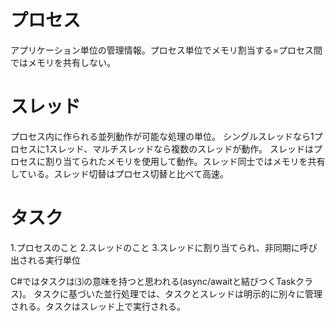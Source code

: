 # プロセス
アプリケーション単位の管理情報。プロセス単位でメモリ割当する=プロセス間ではメモリを共有しない。

# スレッド
プロセス内に作られる並列動作が可能な処理の単位。
シングルスレッドなら1プロセスに1スレッド、マルチスレッドなら複数のスレッドが動作。
スレッドはプロセスに割り当てられたメモリを使用して動作。スレッド同士ではメモリを共有している。スレッド切替はプロセス切替と比べて高速。

# タスク
1.プロセスのこと
2.スレッドのこと
3.スレッドに割り当てられ、非同期に呼び出される実行単位

C#ではタスクは⑶の意味を持つと思われる(async/awaitと結びつくTaskクラス)。
タスクに基づいた並行処理では、タスクとスレッドは明示的に別々に管理される。タスクはスレッド上で実行される。